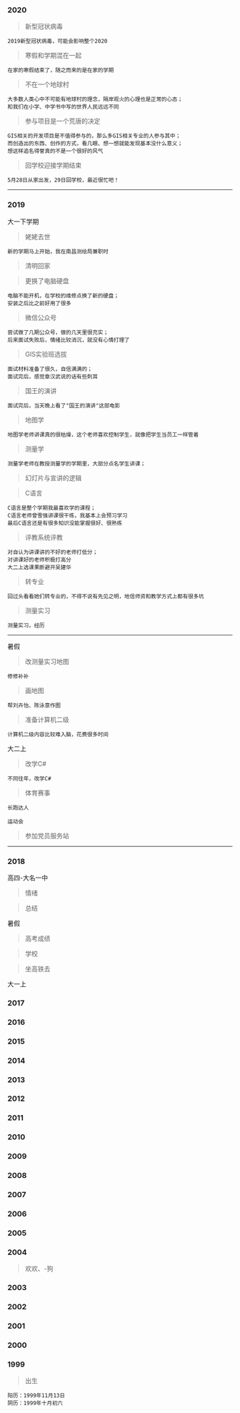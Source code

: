 ### 2020
> 新型冠状病毒

	2019新型冠状病毒，可能会影响整个2020
> 寒假和学期混在一起 

	在家的寒假结束了，随之而来的是在家的学期
> 不在一个地球村

	大多数人类心中不可能有地球村的理念，隔岸观火的心理也是正常的心态；
	和我们在小学、中学书中写的世界人民远远不同
> 参与项目是一个荒唐的决定

	GIS相关的开发项目是不值得参与的，那么多GIS相关专业的人参与其中；
	而创造出的东西、创作的方式，看几眼、想一想就能发现基本没什么意义；
	想这样追名得誉真的不是一个很好的风气
> 回学校迎接学期结束

	5月28日从家出发，29日回学校，最近很忙吧！

---
### 2019
大一下学期
> 姥姥去世

	新的学期马上开始，我在南昌测绘局兼职时

> 清明回家

> 更换了电脑硬盘

	电脑不能开机，在学校的维修点换了新的硬盘；
	安装之后比之前好用了很多
> 微信公众号

	尝试做了几期公众号，做的几天里很充实；
	后来面试失败后，情绪比较消沉，就没有心情打理了
> GIS实验班选拔

	面试材料准备了很久，自信满满的；
	面试完后，感觉章汉武说的话有些刺耳

> 国王的演讲

	面试完后，当天晚上看了"国王的演讲"这部电影

> 地图学

	地图学老师讲课真的很枯燥，这个老师喜欢控制学生，就像把学生当员工一样管着
> 测量学

	测量学老师在教授测量学的学期里，大部分点名学生讲课；
> 幻灯片与宣讲的逻辑

> C语言

	C语言是整个学期我最喜欢学的课程；
	C语言老师曾雪强讲课很干练，我基本上会预习学习
	最后C语言还是有很多知识没能掌握很好、很熟练
> 评教系统评教

	对自认为讲课讲的不好的老师打低分；
	对讲课好的老师积极打高分
	大二上选课果断避开吴建华
> 转专业

	回过头看看她们转专业的，不得不说有先见之明，地信师资和教学方式上都有很多坑
> 测量实习

	测量实习，经历

---
暑假
> 改测量实习地图

	修修补补
> 画地图

	帮刘卉怡、陈泳意作图
> 准备计算机二级

	计算机二级内容比较难入脑，花费很多时间
大二上
> 改学C#

	不同往年，改学C#
> 体育赛事

	长跑达人
	
	运动会
> 参加党员服务站
---
### 2018
高四-大名一中
> 情绪

> 总结


暑假
> 高考成绩

> 学校

> 坐高铁去

大一上
### 2017
### 2016
### 2015
### 2014
### 2013
### 2012
### 2011
### 2010
### 2009
### 2008
### 2007
### 2006
### 2005
### 2004
> 欢欢、-狗
### 2003
### 2002
### 2001
### 2000
### 1999
> 出生

	阳历：1999年11月13日
	阴历：1999年十月初六
